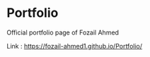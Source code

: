 # Portfolio
Official portfolio page of Fozail Ahmed

Link : https://fozail-ahmed1.github.io/Portfolio/
